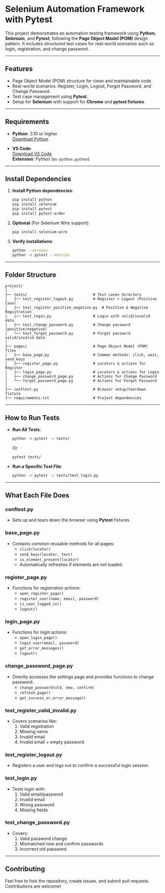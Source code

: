
# **Selenium Automation Framework with Pytest**

This project demonstrates an automation testing framework using **Python**, **Selenium**, and **Pytest**, following the **Page Object Model (POM)** design pattern. It includes structured test cases for real-world scenarios such as login, registration, and change password.

---

## **Features**
- Page Object Model (POM) structure for clean and maintainable code.
- Real-world scenarios: Register, Login, Logout, Forgot Password, and Change Password.
- Test case management using **Pytest**.
- Setup for **Selenium** with support for **Chrome** and **pytest fixtures**.

---

## **Requirements**

- **Python**: 3.10 or higher  
  [Download Python](https://www.python.org/downloads/)
  
- **VS Code**:  
  [Download VS Code](https://code.visualstudio.com/download)  
  **Extension**: Python (`ms-python.python`)

---

## **Install Dependencies**

1. **Install Python dependencies**:

   ```bash
   pip install python
   pip install selenium
   pip install pytest
   pip install pytest-order
   ```

2. **Optional** (For Selenium Wire support):

   ```bash
   pip install selenium-wire
   ```

3. **Verify installations**:

   ```bash
   python --version
   python -m pytest --version
   ```

---

## **Folder Structure**

```plaintext
project/
│
├── tests/                              # Test cases directory
│   ├── test_register_logout.py         # Register + Logout (Positive Case)
│   ├── test_register_positive_negative.py  # Positive & Negative Registration
│   ├── test_login.py                   # Login with valid/invalid data
│   ├── test_change_password.py         # Change password (positive/negative)
│   └── test_forgot_password.py         # Forgot password valid/invalid data
│
├── pages/                              # Page Object Model (POM) files
│   ├── base_page.py                    # Common methods: click, wait, send_keys
│   ├── register_page.py                # Locators & actions for Register
│   ├── login_page.py                   # Locators & actions for Login
│   ├── change_password_page.py         # Actions for Change Password
│   └── forgot_password_page.py         # Actions for Forgot Password
│
├── conftest.py                         # Browser setup/teardown fixture
├── requirements.txt                    # Project dependencies
```

---

## **How to Run Tests**

- **Run All Tests**:

   ```bash
   python -m pytest -v tests/
   ```

   Or

   ```bash
   pytest tests/
   ```

- **Run a Specific Test File**:

   ```bash
   python -m pytest -v tests/test_login.py
   ```

---

## **What Each File Does**

### **conftest.py**
- Sets up and tears down the browser using **Pytest** fixtures.

### **base_page.py**
- Contains common reusable methods for all pages:
  - `click(locator)`
  - `send_keys(locator, text)`
  - `is_element_present(locator)`
  - Automatically refreshes if elements are not loaded.

### **register_page.py**
- Functions for registration actions:
  - `open_register_page()`
  - `register_user(name, email, password)`
  - `is_user_logged_in()`
  - `logout()`

### **login_page.py**
- Functions for login actions:
  - `open_login_page()`
  - `login_user(email, password)`
  - `get_error_messages()`
  - `logout()`

### **change_password_page.py**
- Directly accesses the settings page and provides functions to change password:
  - `change_password(old, new, confirm)`
  - `refresh_page()`
  - `get_success_or_error_message()`

### **test_register_valid_invalid.py**
- Covers scenarios like:
  1. Valid registration
  2. Missing name
  3. Invalid email
  4. Invalid email + empty password

### **test_register_logout.py**
- Registers a user and logs out to confirm a successful login session.

### **test_login.py**
- Tests login with:
  1. Valid email/password
  2. Invalid email
  3. Wrong password
  4. Missing fields

### **test_change_password.py**
- Covers:
  1. Valid password change
  2. Mismatched new and confirm passwords
  3. Incorrect old password

---

## **Contributing**

Feel free to fork the repository, create issues, and submit pull requests. Contributions are welcome!
